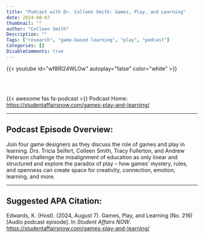 ```yaml
---
title: "Podcast with Dr. Colleen Smith: Games, Play, and Learning"
date: 2024-08-07
thumbnail: ""
author: "Colleen Smith"
Description: ""
Tags: ["research", "game-based learning", "play", "podcast"]
Categories: []
DisableComments: true
---
```


{{< youtube id="wf8Rl24WLOw" autoplay="false" color="white" >}}

<br><br>

{{< awesome fas fa-podcast >}} Podcast Home: https://studentaffairsnow.com/games-play-and-learning/



---

## Podcast Episode Overview:

Join four game designers as they discuss the role of games and play in learning. Drs. Tricia Seifert,  Colleen Smith, Tracy Fullerton, and Andrew Peterson challenge the misalignment of education as only linear and structured and explore the paradox of play –  how games’ mystery, rules, and openness can create space for creativity, connection, emotion, learning, and more.



---

## Suggested APA Citation:

Edwards, K. (Host). (2024, August 7). Games, Play, and Learning (No. 216) [Audio podcast episode]. In *Student Affairs NOW*. https://studentaffairsnow.com/games-play-and-learning/
